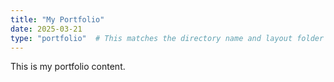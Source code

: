 ```yaml
---
title: "My Portfolio"
date: 2025-03-21
type: "portfolio"  # This matches the directory name and layout folder
---
```

This is my portfolio content.